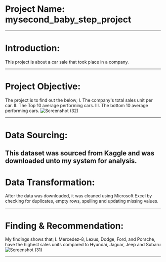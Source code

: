 # Project Name: mysecond_baby_step_project
----

# Introduction:
This project is about a car sale that took place in a company.

----

# Project Objective:
The project is to find out the below;
I. The company's total sales unit per car.
II. The Top 10 average performing cars.
III. The bottom 10 average performing cars.
![Screenshot (32)](https://user-images.githubusercontent.com/83860301/178155649-af466cfa-f13d-45a0-85b8-b8950d5b168b.png)

----

# Data Sourcing:
This dataset was sourced from Kaggle and was downloaded unto my system for analysis.
----

# Data Transformation:
After the data was downloaded, it was cleaned using Microsoft Excel by checking for duplicates, empty rows, spelling and updating missing values.

----

# Finding & Recommendation:
My findings shows that;
I. Mercedez-8, Lexus, Dodge, Ford, and Porsche, have the highest sales units compared to Hyundai, Jaguar, Jeep and Subaru 
![Screenshot (31)](https://user-images.githubusercontent.com/83860301/178156257-35a4d17c-7128-4e31-bc38-4ad35de68ac3.png)

----
